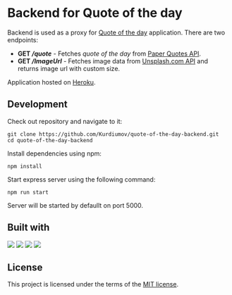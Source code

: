 # Backend for Quote of the day

Backend is used as a proxy for [Quote of the day](https://kurdiumov.github.io/quote-of-the-day/) application.
There are two endpoints:
 - **GET _/quote_** - Fetches _quote of the day_ from [Paper Quotes API](http://paperquotes.com/).
 - **GET _/ImageUrl_** - Fetches image data from [Unsplash.com API](https://unsplash.com/developers) and returns image url with custom size.

Application hosted on [Heroku](http://heroku.com).

Development
---
Check out repository and navigate to it:
```
git clone https://github.com/Kurdiumov/quote-of-the-day-backend.git
cd quote-of-the-day-backend
```
    
Install dependencies using npm:
```
npm install
```

Start express server using the following command:
```
npm run start
```

Server will be started by defaullt on port 5000.

## Built with
<img src="https://img.shields.io/badge/javascript%20-%23323330.svg?&style=for-the-badge&logo=javascript&logoColor=%23F7DF1E"/> <img src="https://img.shields.io/badge/node.js%20-%2343853D.svg?&style=for-the-badge&logo=node.js&logoColor=white"/> <img src="https://img.shields.io/badge/express.js%20-%23404d59.svg?&style=for-the-badge"/> <img src="https://img.shields.io/badge/heroku%20-%23430098.svg?&style=for-the-badge&logo=heroku&logoColor=white"/>


## License
This project is licensed under the terms of the [MIT license](https://github.com/Kurdiumov/quote-of-the-day-backend/blob/main/LICENSE).
